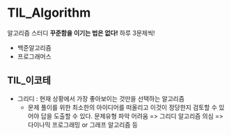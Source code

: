 # TIL_Algorithm
알고리즘 스터디
**꾸준함을 이기는 법은 없다!** 
하루 3문제씩!
- 백준알고리즘
- 프로그래머스
## TIL_이코테
* 그리디 : 현재 상황에서 가장 좋아보이는 것만을 선택하는 알고리즘
	* 문제 풀이를 위한 최소한의 아이디어를 떠올리고 이것이 정당한지 검토할 수 있어야 답을 도출할 수 있다.
	문제유형 파악 어려움 => 그리디 알고리즘 의심 => 다이나믹 프로그래밍 or 그래프 알고리즘 등
